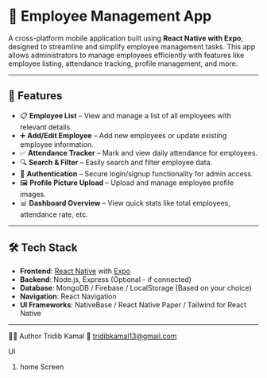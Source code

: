 # 📱 Employee Management App

A cross-platform mobile application built using **React Native with Expo**, designed to streamline and simplify employee management tasks. This app allows administrators to manage employees efficiently with features like employee listing, attendance tracking, profile management, and more.

---

## 🚀 Features

- 📋 **Employee List** – View and manage a list of all employees with relevant details.
- ➕ **Add/Edit Employee** – Add new employees or update existing employee information.
- ✅ **Attendance Tracker** – Mark and view daily attendance for employees.
- 🔍 **Search & Filter** – Easily search and filter employee data.
- 🔐 **Authentication** – Secure login/signup functionality for admin access.
- 🖼️ **Profile Picture Upload** – Upload and manage employee profile images.
- 📊 **Dashboard Overview** – View quick stats like total employees, attendance rate, etc.

---

## 🛠️ Tech Stack

- **Frontend**: [React Native](https://reactnative.dev/) with [Expo](https://expo.dev/)
- **Backend**: Node.js, Express (Optional - if connected)
- **Database**: MongoDB / Firebase / LocalStorage (Based on your choice)
- **Navigation**: React Navigation
- **UI Frameworks**: NativeBase / React Native Paper / Tailwind for React Native

---


👨‍💻 Author
Tridib Kamal
📧 tridibkamal13@gmail.com



UI
1) home Screen

